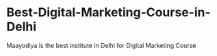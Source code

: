 # Best-Digital-Marketing-Course-in-Delhi
Maayodiya is the best institute in Delhi for Digital Marketing Course
